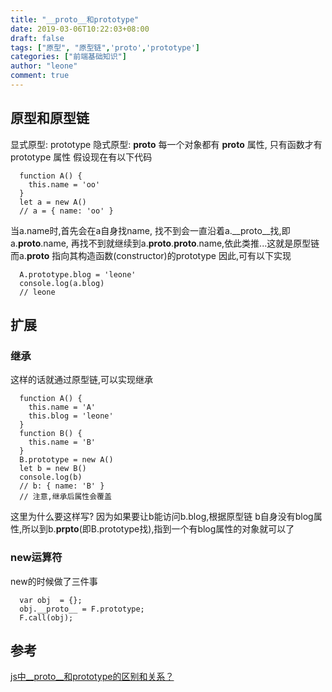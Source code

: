 ```yaml
---
title: "__proto__和prototype"
date: 2019-03-06T10:22:03+08:00
draft: false
tags: ["原型", "原型链",'proto','prototype']
categories: ["前端基础知识"]
author: "leone"
comment: true
---
```


## 原型和原型链
显式原型: prototype
隐式原型: __proto__
每一个对象都有 __proto__ 属性, 只有函数才有 prototype 属性
假设现在有以下代码
```
  function A() {
    this.name = 'oo'
  }
  let a = new A()
  // a = { name: 'oo' }
```
当a.name时,首先会在a自身找name,
找不到会一直沿着a.__proto__找,即a.__proto__.name,
再找不到就继续到a.__proto__.__proto__.name,依此类推...这就是原型链
而a.__proto__ 指向其构造函数(constructor)的prototype
因此,可有以下实现
```
  A.prototype.blog = 'leone'
  console.log(a.blog)
  // leone
```
## 扩展
### 继承
这样的话就通过原型链,可以实现继承
```
  function A() {
    this.name = 'A'
    this.blog = 'leone'
  }
  function B() {
    this.name = 'B'
  }
  B.prototype = new A()
  let b = new B()
  console.log(b)
  // b: { name: 'B' }
  // 注意,继承后属性会覆盖
```
这里为什么要这样写? 因为如果要让b能访问b.blog,根据原型链
b自身没有blog属性,所以到b.__prpto__(即B.prototype找),指到一个有blog属性的对象就可以了
### new运算符
new的时候做了三件事
```
  var obj  = {};
  obj.__proto__ = F.prototype;
  F.call(obj);
```
## 参考
[js中__proto__和prototype的区别和关系？](https://www.zhihu.com/question/34183746)

